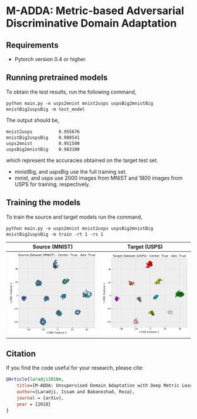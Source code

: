 # M-ADDA: Metric-based Adversarial Discriminative Domain Adaptation

## Requirements

- Pytorch version 0.4 or higher.

## Running pretrained models

To obtain the test results, run the following command,

```
python main.py -e usps2mnist mnist2usps uspsBig2mnistBig mnistBig2uspsBig -m test_model
```

The output should be,

```
mnist2usps          0.955676
mnistBig2uspsBig    0.980541
usps2mnist          0.951500
uspsBig2mnistBig    0.983100
```
which represent the accuracies obtained on the target test set.

- mnistBig, and uspsBig use the full training set.
- mnist, and usps use 2000 images from MNIST and 1800 images from USPS for training, respectively.

## Training the models

To train the source and target models run the command,

```
python main.py -e usps2mnist mnist2usps uspsBig2mnistBig mnistBig2uspsBig -m train -rt 1 -rs 1
```
Source (MNIST)            |  Target (USPS)
:-------------------------:|:-------------------------:
![](figures/src_mnistBig2uspsBig.png)  |  ![](figures/tgt_mnistBig2uspsBig.png)

## Citation 
If you find the code useful for your research, please cite:

```bibtex
@Article{laradji2018m,
    title={M-ADDA: Unsupervised Domain Adaptation with Deep Metric Learning},
    author={Laradji, Issam and Babanezhad, Reza},
    journal = {arXiv},
    year = {2018}
}
```
